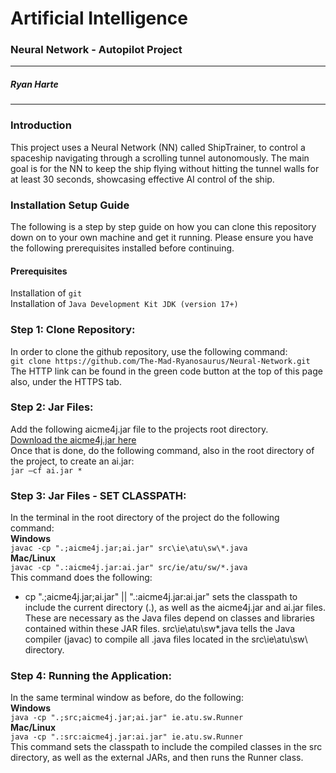 # **Artificial Intelligence**

### Neural Network - Autopilot Project

---

##### Ryan Harte

---

### **Introduction**

This project uses a Neural Network (NN) called ShipTrainer, to control a spaceship navigating through a scrolling tunnel autonomously. The main goal is for the NN to keep the ship flying without hitting the tunnel walls for at least 30 seconds, showcasing effective AI control of the ship.

### **Installation Setup Guide**

The following is a step by step guide on how you can clone this repository down on to your own machine and get it running. Please ensure you have the following prerequisites installed before continuing.

#### **Prerequisites**

Installation of `git` <br>
Installation of `Java Development Kit JDK (version 17+)`<br>

### **Step 1: Clone Repository:**

In order to clone the github repository, use the following command:<br>
`git clone https://github.com/The-Mad-Ryanosaurus/Neural-Network.git`<br>
The HTTP link can be found in the green code button at the top of this page also, under the HTTPS tab.
<br>

### **Step 2: Jar Files:**

Add the following aicme4j.jar file to the projects root directory.<br>
[Download the aicme4j.jar here](https://drive.google.com/file/d/1idkDpnAcCP_OnjjlShZEGK4zfp6_isJs/view?usp=drive_link)
<br>
Once that is done, do the following command, also in the root directory of the project, to create an ai.jar:<br>
`jar –cf ai.jar *`
<br>

### **Step 3: Jar Files - SET CLASSPATH:**

In the terminal in the root directory of the project do the following command:<br>
**Windows**<br>
`javac -cp ".;aicme4j.jar;ai.jar" src\ie\atu\sw\*.java`<br>
**Mac/Linux**<br>
`javac -cp ".:aicme4j.jar:ai.jar" src/ie/atu/sw/*.java`<br>
This command does the following:

- cp ".;aicme4j.jar;ai.jar" || ".:aicme4j.jar:ai.jar" sets the classpath to include the current directory (.), as well as the aicme4j.jar and ai.jar files. These are necessary as the Java files depend on classes and libraries contained within these JAR files.
src\ie\atu\sw\*.java tells the Java compiler (javac) to compile all .java files located in the src\ie\atu\sw\ directory.

### **Step 4: Running the Application:**

In the same terminal window as before, do the following: <br>
**Windows**<br>
`java -cp ".;src;aicme4j.jar;ai.jar" ie.atu.sw.Runner`<br>
**Mac/Linux**<br>
`java -cp ".:src:aicme4j.jar:ai.jar" ie.atu.sw.Runner`<br>
This command sets the classpath to include the compiled classes in the src directory, as well as the external JARs, and then runs the Runner class.
